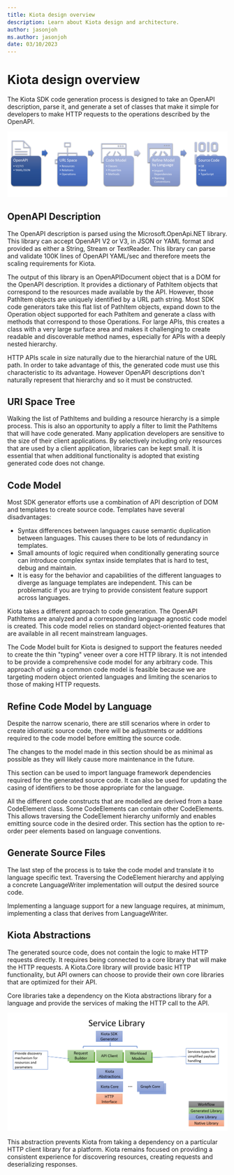 ```yaml
---
title: Kiota design overview
description: Learn about Kiota design and architecture.
author: jasonjoh
ms.author: jasonjoh
date: 03/10/2023
---
```


# Kiota design overview

The Kiota SDK code generation process is designed to take an OpenAPI description, parse it, and generate a set of classes that make it simple for developers to make HTTP requests to the operations described by the OpenAPI.

![An image depicting the steps to generate source code from an OpenAPI description](./images/designoverview.png)

## OpenAPI Description

The OpenAPI description is parsed using the Microsoft.OpenApi.NET library. This library can accept OpenAPI V2 or V3, in JSON or YAML format and provided as either a String, Stream or TextReader. This library can parse and validate 100K lines of OpenAPI YAML/sec and therefore meets the scaling requirements for Kiota.

The output of this library is an OpenAPIDocument object that is a DOM for the OpenAPI description. It provides a dictionary of PathItem objects that correspond to the resources made available by the API. However, those PathItem objects are uniquely identified by a URL path string. Most SDK code generators take this flat list of PathItem objects, expand down to the Operation object supported for each PathItem and generate a class with methods that correspond to those Operations. For large APIs, this creates a class with a very large surface area and makes it challenging to create readable and discoverable method names, especially for APIs with a deeply nested hierarchy.

HTTP APIs scale in size naturally due to the hierarchial nature of the URL path. In order to take advantage of this, the generated code must use this characteristic to its advantage. However OpenAPI descriptions don't naturally represent that hierarchy and so it must be constructed.

## URI Space Tree

Walking the list of PathItems and building a resource hierarchy is a simple process. This is also an opportunity to apply a filter to limit the PathItems that will have code generated. Many application developers are sensitive to the size of their client applications. By selectively including only resources that are used by a client application, libraries can be kept small. It is essential that when additional functionality is adopted that existing generated code does not change.

## Code Model

Most SDK generator efforts use a combination of API description of DOM and templates to create source code. Templates have several disadvantages:

- Syntax differences between languages cause semantic duplication between languages. This causes there to be lots of redundancy in templates.
- Small amounts of logic required when conditionally generating source can introduce complex syntax inside templates that is hard to test, debug and maintain.
- It is easy for the behavior and capabilities of the different languages to diverge as language templates are independent. This can be problematic if you are trying to provide consistent feature support across languages.

Kiota takes a different approach to code generation. The OpenAPI PathItems are analyzed and a corresponding language agnostic code model is created. This code model relies on standard object-oriented features that are available in all recent mainstream languages.

The Code Model built for Kiota is designed to support the features needed to create the thin "typing" veneer over a core HTTP library. It is not intended to be provide a comprehensive code model for any arbitrary code. This approach of using a common code model is feasible because we are targeting modern object oriented languages and limiting the scenarios to those of making HTTP requests.

## Refine Code Model by Language

Despite the narrow scenario, there are still scenarios where in order to create idiomatic source code, there will be adjustments or additions required to the code model before emitting the source code.

The changes to the model made in this section should be as minimal as possible as they will likely cause more maintenance in the future.

This section can be used to import language framework dependencies required for the generated source code. It can also be used for updating the casing of identifiers to be those appropriate for the language.

All the different code constructs that are modelled are derived from a base CodeElement class. Some CodeElements can contain other CodeElements. This allows traversing the CodeElement hierarchy uniformly and enables emitting source code in the desired order. This section has the option to re-order peer elements based on language conventions.

## Generate Source Files

The last step of the process is to take the code model and translate it to language specific text. Traversing the CodeElement hierarchy and applying a concrete LanguageWriter implementation will output the desired source code.

Implementing a language support for a new language requires, at minimum, implementing a class that derives from LanguageWriter.

## Kiota Abstractions

The generated source code, does not contain the logic to make HTTP requests directly. It requires being connected to a core library that will make the HTTP requests. A Kiota.Core library will provide basic HTTP functionality, but API owners can choose to provide their own core libraries that are optimized for their API.

Core libraries take a dependency on the Kiota abstractions library for a language and provide the services of making the HTTP call to the API.

![An image depicting the relationship between the generated code and the abstractions library](./images/KiotaAbstractions.png)

This abstraction prevents Kiota from taking a dependency on a particular HTTP client library for a platform. Kiota remains focused on providing a consistent experience for discovering resources, creating requests and deserializing responses.
